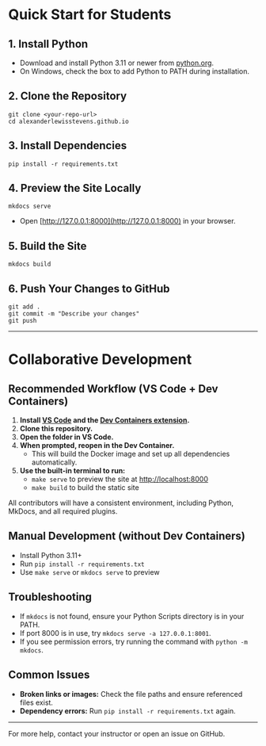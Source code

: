 [use]: https://github.com/Andre601/mkdocs-template/generate

# Quick Start for Students

## 1. Install Python
- Download and install Python 3.11 or newer from [python.org](https://www.python.org/downloads/).
- On Windows, check the box to add Python to PATH during installation.

## 2. Clone the Repository
```
git clone <your-repo-url>
cd alexanderlewisstevens.github.io
```

## 3. Install Dependencies
```
pip install -r requirements.txt
```

## 4. Preview the Site Locally
```
mkdocs serve
```
- Open [http://127.0.0.1:8000](http://127.0.0.1:8000) in your browser.

## 5. Build the Site
```
mkdocs build
```

## 6. Push Your Changes to GitHub
```
git add .
git commit -m "Describe your changes"
git push
```

---

# Collaborative Development

## Recommended Workflow (VS Code + Dev Containers)

1. **Install [VS Code](https://code.visualstudio.com/) and the [Dev Containers extension](https://marketplace.visualstudio.com/items?itemName=ms-vscode-remote.remote-containers).**
2. **Clone this repository.**
3. **Open the folder in VS Code.**
4. **When prompted, reopen in the Dev Container.**
   - This will build the Docker image and set up all dependencies automatically.
5. **Use the built-in terminal to run:**
   - `make serve` to preview the site at [http://localhost:8000](http://localhost:8000)
   - `make build` to build the static site

All contributors will have a consistent environment, including Python, MkDocs, and all required plugins.

## Manual Development (without Dev Containers)

- Install Python 3.11+
- Run `pip install -r requirements.txt`
- Use `make serve` or `mkdocs serve` to preview

## Troubleshooting
- If `mkdocs` is not found, ensure your Python Scripts directory is in your PATH.
- If port 8000 is in use, try `mkdocs serve -a 127.0.0.1:8001`.
- If you see permission errors, try running the command with `python -m mkdocs`.

## Common Issues
- **Broken links or images:** Check the file paths and ensure referenced files exist.
- **Dependency errors:** Run `pip install -r requirements.txt` again.

---

For more help, contact your instructor or open an issue on GitHub.
